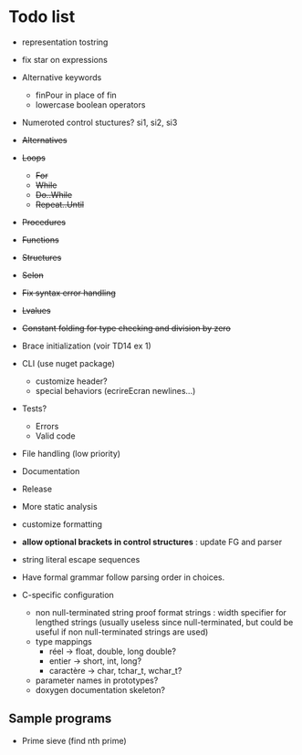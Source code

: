 # Todo list

- representation tostring
- fix star on expressions

- Alternative keywords
    - finPour in place of fin
    - lowercase boolean operators
- Numeroted control stuctures? si1, si2, si3

- ~~Alternatives~~
- ~~Loops~~
    - ~~For~~
    - ~~While~~
    - ~~Do..While~~
    - ~~Repeat..Until~~
- ~~Procedures~~
- ~~Functions~~
- ~~Structures~~
- ~~Selon~~
- ~~Fix syntax error handling~~
- ~~Lvalues~~
- ~~Constant folding for type checking and division by zero~~
- Brace initialization (voir TD14 ex 1)
- CLI (use nuget package)
    - customize header?
    - special behaviors (ecrireEcran newlines...)
- Tests?
    - Errors
    - Valid code
- File handling (low priority)
- Documentation
- Release
- More static analysis
- customize formatting
- **allow optional brackets in control structures** : update FG and parser
- string literal escape sequences

- Have formal grammar follow parsing order in choices.

- C-specific configuration
    - non null-terminated string proof format strings : width specifier for lengthed strings (usually useless since null-terminated, but could be useful if non null-terminated strings are used)
    - type mappings
        - réel &rarr; float, double, long double?
        - entier &rarr; short, int, long?
        - caractère &rarr; char, tchar_t, wchar_t?
    - parameter names in prototypes?
    - doxygen documentation skeleton?

## Sample programs

- Prime sieve (find nth prime)
